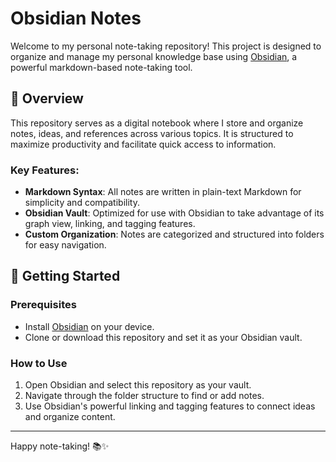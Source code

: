 # Obsidian Notes

Welcome to my personal note-taking repository! This project is designed to organize and manage my personal knowledge base using [Obsidian](https://obsidian.md/), a powerful markdown-based note-taking tool.

## 📖 Overview

This repository serves as a digital notebook where I store and organize notes, ideas, and references across various topics. It is structured to maximize productivity and facilitate quick access to information.

### Key Features:
- **Markdown Syntax**: All notes are written in plain-text Markdown for simplicity and compatibility.
- **Obsidian Vault**: Optimized for use with Obsidian to take advantage of its graph view, linking, and tagging features.
- **Custom Organization**: Notes are categorized and structured into folders for easy navigation.

## 🚀 Getting Started

### Prerequisites
- Install [Obsidian](https://obsidian.md/) on your device.
- Clone or download this repository and set it as your Obsidian vault.

### How to Use
1. Open Obsidian and select this repository as your vault.
2. Navigate through the folder structure to find or add notes.
3. Use Obsidian's powerful linking and tagging features to connect ideas and organize content.

---

Happy note-taking! 📚✨
